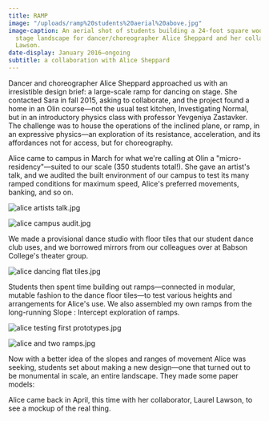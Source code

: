 ```yaml
---
title: RAMP
image: "/uploads/ramp%20students%20aerial%20above.jpg"
image-caption: An aerial shot of students building a 24-foot square wooden ramp, a
  stage landscape for dancer/choreographer Alice Sheppard and her collaborator, Laurel
  Lawson.
date-display: January 2016—ongoing
subtitle: a collaboration with Alice Sheppard
---
```


Dancer and choreographer Alice Sheppard approached us with an irresistible design brief: a large-scale ramp for dancing on stage. She contacted Sara in fall 2015, asking to collaborate, and the project found a home in an Olin course—not the usual test kitchen, Investigating Normal, but in an introductory physics class with professor Yevgeniya Zastavker. The challenge was to house the operations of the inclined plane, or ramp, in an expressive physics—an exploration of its resistance, acceleration, and its affordances not for access, but for choreography. 

Alice came to campus in March for what we're calling at Olin a "micro-residency"—suited to our scale (350 students total!). She gave an artist's talk, and we audited the built environment of our campus to test its many ramped conditions for maximum speed, Alice's preferred movements, banking, and so on.

![alice artists talk.jpg](/uploads/alice%2520artists%2520talk.jpg)

![alice campus audit.jpg](/uploads/alice%2520campus%2520audit.jpg)

We made a provisional dance studio with floor tiles that our student dance club uses, and we borrowed mirrors from our colleagues over at Babson College's theater group.

![alice dancing flat tiles.jpg](/uploads/alice%2520dancing%2520flat%2520tiles.jpg)

Students then spent time building out ramps—connected in modular, mutable fashion to the dance floor tiles—to test various heights and arrangements for Alice's use. We also assembled my own ramps from the long-running Slope : Intercept exploration of ramps.

![alice testing first prototypes.jpg](/uploads/alice%2520testing%2520first%2520prototypes.jpg)

![alice and two ramps.jpg](/uploads/alice%2520and%2520two%2520ramps.jpg)

Now with a better idea of the slopes and ranges of movement Alice was seeking, students set about making a new design—one that turned out to be monumental in scale, an entire landscape. They made some paper models:



Alice came back in April, this time with her collaborator, Laurel Lawson, to see a mockup of the real thing. 